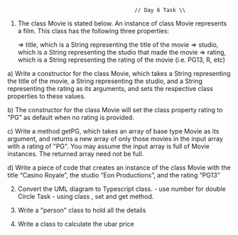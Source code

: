                                             // Day 6 Task \\

1. The class Movie is stated below. An instance of class Movie represents a film. This class has the following three        properties:

    => title, which is a String representing the title of the movie
    => studio, which is a String representing the studio that made the movie
    => rating, which is a String representing the rating of the movie (i.e. PG­13, R, etc)

a) Write a constructor for the class Movie, which takes a String representing the title of the movie, a String representing the studio, and a String representing the rating as its arguments, and sets the respective class properties to these values.

b) The constructor for the class Movie will set the class property rating to "PG" as default when no rating is provided.

c) Write a method getPG, which takes an array of base type Movie as its argument, and returns a new array of only those movies in the input array with a rating of "PG". You may assume the input array is full of Movie instances. The returned array need not be full.

d) Write a piece of code that creates an instance of the class Movie with the title “Casino Royale”, the studio “Eon Productions”, and the rating “PG­13”


2. Convert the UML diagram to Typescript class. - use number for double
Circle Task  - using class , set and get method.


3. Write a "person" class to hold all the details


4. Write a class to calculate the ubar price
